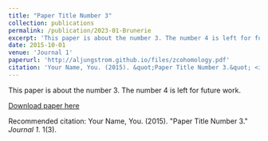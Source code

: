 ```yaml
---
title: "Paper Title Number 3"
collection: publications
permalink: /publication/2023-01-Brunerie
excerpt: 'This paper is about the number 3. The number 4 is left for future work.'
date: 2015-10-01
venue: 'Journal 1'
paperurl: 'http://aljungstrom.github.io/files/zcohomology.pdf'
citation: 'Your Name, You. (2015). &quot;Paper Title Number 3.&quot; <i>Journal 1</i>. 1(3).'
---
```

This paper is about the number 3. The number 4 is left for future work.

[Download paper here](http://aljungtrom.github.io/files/zcohomology.pdf)

Recommended citation: Your Name, You. (2015). "Paper Title Number 3." <i>Journal 1</i>. 1(3).